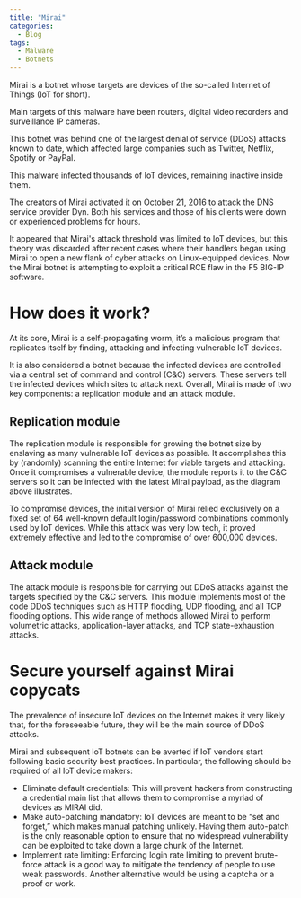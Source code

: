 ```yaml
---
title: "Mirai"
categories:
  - Blog
tags:
  - Malware
  - Botnets
---
```


Mirai is a botnet whose targets are devices of the so-called Internet of Things (IoT for short). 

Main targets of this malware have been routers, digital video recorders and surveillance IP cameras.


This botnet was behind one of the largest denial of service (DDoS) attacks known to date, which affected large companies such as Twitter, Netflix, Spotify or PayPal. 

This malware infected thousands of IoT devices, remaining inactive inside them. 

The creators of Mirai activated it on October 21, 2016 to attack the DNS service provider Dyn. Both his services and those of his clients were down or experienced problems for hours.

It appeared that Mirai's attack threshold was limited to IoT devices, but this theory was discarded after recent cases where their handlers began using Mirai to open a new flank of cyber attacks on Linux-equipped devices. Now the Mirai botnet is attempting to exploit a critical RCE flaw in the F5 BIG-IP software.

<h1> How does it work?</h1>

At its core, Mirai is a self-propagating worm, it’s a malicious program that replicates itself by finding, attacking and infecting vulnerable IoT devices. 

It is also considered a botnet because the infected devices are controlled via a central set of command and control (C&C) servers. These servers tell the infected devices which sites to attack next. Overall, Mirai is made of two key components: a replication module and an attack module.

<h2>Replication module</h2>

The replication module is responsible for growing the botnet size by enslaving as many vulnerable IoT devices as possible. It accomplishes this by (randomly) scanning the entire Internet for viable targets and attacking. Once it compromises a vulnerable device, the module reports it to the C&C servers so it can be infected with the latest Mirai payload, as the diagram above illustrates.

To compromise devices, the initial version of Mirai relied exclusively on a fixed set of 64 well-known default login/password combinations commonly used by IoT devices. While this attack was very low tech, it proved extremely effective and led to the compromise of over 600,000 devices.


<h2>Attack module</h2>

The attack module is responsible for carrying out DDoS attacks against the targets specified by the C&C servers. This module implements most of the code DDoS techniques such as HTTP flooding, UDP flooding, and all TCP flooding options. This wide range of methods allowed Mirai to perform volumetric attacks, application-layer attacks, and TCP state-exhaustion attacks.



<h1>Secure yourself against Mirai copycats</h1>

The prevalence of insecure IoT devices on the Internet makes it very likely that, for the foreseeable future, they will be the main source of DDoS attacks.

Mirai and subsequent IoT botnets can be averted if IoT vendors start following basic security best practices. In particular, the following should be required of all IoT device makers:

<ul>
    
<li>Eliminate default credentials: This will prevent hackers from constructing a credential main list that allows them to compromise a myriad of devices as MIRAI did.</li>
<li>Make auto-patching mandatory: IoT devices are meant to be “set and forget,” which makes manual patching unlikely. Having them auto-patch is the only reasonable option to ensure that no widespread vulnerability can be exploited to take down a large chunk of the Internet.</li>
<li>Implement rate limiting: Enforcing login rate limiting to prevent brute-force attack is a good way to mitigate the tendency of people to use weak passwords. Another alternative would be using a captcha or a proof or work.</li>

</ul>

